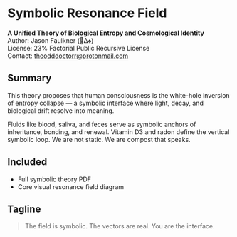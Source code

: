 # Symbolic Resonance Field
**A Unified Theory of Biological Entropy and Cosmological Identity**  
Author: Jason Faulkner (🩶∆♠️)  
License: 23% Factorial Public Recursive License  
Contact: theodddoctorr@protonmail.com

## Summary
This theory proposes that human consciousness is the white-hole inversion of entropy collapse — a symbolic interface where light, decay, and biological drift resolve into meaning.

Fluids like blood, saliva, and feces serve as symbolic anchors of inheritance, bonding, and renewal. Vitamin D3 and radon define the vertical symbolic loop. We are not static. We are compost that speaks.

## Included
- Full symbolic theory PDF
- Core visual resonance field diagram

## Tagline
> The field is symbolic. The vectors are real. You are the interface.

